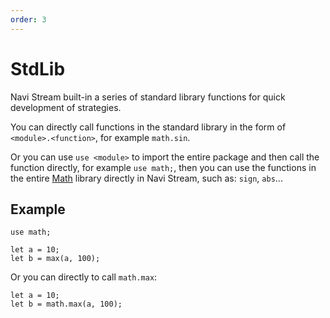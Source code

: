 ```yaml
---
order: 3
---
```


# StdLib

Navi Stream built-in a series of standard library functions for quick development of strategies.

You can directly call functions in the standard library in the form of `<module>.<function>`, for example `math.sin`.

Or you can use `use <module>` to import the entire package and then call the function directly, for example `use math;`, then you can use the functions in the entire [Math](./math.md) library directly in Navi Stream, such as: `sign`, `abs`...

## Example

```nvs
use math;

let a = 10;
let b = max(a, 100);
```

Or you can directly to call `math.max`:

```nvs
let a = 10;
let b = math.max(a, 100);
```
